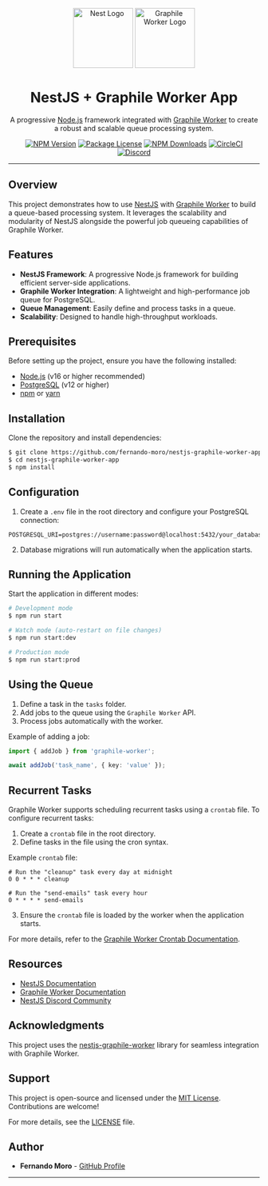 <p align="center">
  <a href="http://nestjs.com/" target="blank"><img src="https://nestjs.com/img/logo-small.svg" width="120" alt="Nest Logo" /></a>
  <a href="https://worker.graphile.org/" target="blank"><img src="https://worker.graphile.org/img/logo.optimized.svg" width="120" alt="Graphile Worker Logo" /></a>
</p>

<h1 align="center">NestJS + Graphile Worker App</h1>

<p align="center">
  A progressive <a href="http://nodejs.org" target="_blank">Node.js</a> framework integrated with <a href="https://worker.graphile.org/" target="_blank">Graphile Worker</a> to create a robust and scalable queue processing system.
</p>

<p align="center">
  <a href="https://www.npmjs.com/~nestjscore" target="_blank"><img src="https://img.shields.io/npm/v/@nestjs/core.svg" alt="NPM Version" /></a>
  <a href="https://www.npmjs.com/~nestjscore" target="_blank"><img src="https://img.shields.io/npm/l/@nestjs/core.svg" alt="Package License" /></a>
  <a href="https://www.npmjs.com/~nestjscore" target="_blank"><img src="https://img.shields.io/npm/dm/@nestjs/common.svg" alt="NPM Downloads" /></a>
  <a href="https://circleci.com/gh/nestjs/nest" target="_blank"><img src="https://img.shields.io/circleci/build/github/nestjs/nest/master" alt="CircleCI" /></a>
  <a href="https://discord.gg/G7Qnnhy" target="_blank"><img src="https://img.shields.io/badge/discord-online-brightgreen.svg" alt="Discord"/></a>
</p>

---

## Overview

This project demonstrates how to use [NestJS](https://nestjs.com) with [Graphile Worker](https://worker.graphile.org/) to build a queue-based processing system. It leverages the scalability and modularity of NestJS alongside the powerful job queueing capabilities of Graphile Worker.

## Features

- **NestJS Framework**: A progressive Node.js framework for building efficient server-side applications.
- **Graphile Worker Integration**: A lightweight and high-performance job queue for PostgreSQL.
- **Queue Management**: Easily define and process tasks in a queue.
- **Scalability**: Designed to handle high-throughput workloads.

## Prerequisites

Before setting up the project, ensure you have the following installed:

- [Node.js](https://nodejs.org) (v16 or higher recommended)
- [PostgreSQL](https://www.postgresql.org) (v12 or higher)
- [npm](https://www.npmjs.com/) or [yarn](https://yarnpkg.com/)

## Installation

Clone the repository and install dependencies:

```bash
$ git clone https://github.com/fernando-moro/nestjs-graphile-worker-app.git
$ cd nestjs-graphile-worker-app
$ npm install
```

## Configuration

1. Create a `.env` file in the root directory and configure your PostgreSQL connection:

```env
POSTGRESQL_URI=postgres://username:password@localhost:5432/your_database
```

2. Database migrations will run automatically when the application starts.

## Running the Application

Start the application in different modes:

```bash
# Development mode
$ npm run start

# Watch mode (auto-restart on file changes)
$ npm run start:dev

# Production mode
$ npm run start:prod
```

## Using the Queue

1. Define a task in the `tasks` folder.
2. Add jobs to the queue using the `Graphile Worker` API.
3. Process jobs automatically with the worker.

Example of adding a job:

```typescript
import { addJob } from 'graphile-worker';

await addJob('task_name', { key: 'value' });
```

## Recurrent Tasks

Graphile Worker supports scheduling recurrent tasks using a `crontab` file. To configure recurrent tasks:

1. Create a `crontab` file in the root directory.
2. Define tasks in the file using the cron syntax.

Example `crontab` file:

```crontab
# Run the "cleanup" task every day at midnight
0 0 * * * cleanup

# Run the "send-emails" task every hour
0 * * * * send-emails
```

3. Ensure the `crontab` file is loaded by the worker when the application starts.

For more details, refer to the [Graphile Worker Crontab Documentation](https://worker.graphile.org/usage/crontab/).

## Resources

- [NestJS Documentation](https://docs.nestjs.com)
- [Graphile Worker Documentation](https://worker.graphile.org/)
- [NestJS Discord Community](https://discord.gg/G7Qnnhy)

## Acknowledgments

This project uses the [nestjs-graphile-worker](https://github.com/madeindjs/nestjs-graphile-worker) library for seamless integration with Graphile Worker.

## Support

This project is open-source and licensed under the [MIT License](https://opensource.org/licenses/MIT). Contributions are welcome!

For more details, see the [LICENSE](./LICENSE) file.

## Author

- **Fernando Moro** - [GitHub Profile](https://github.com/fernando-moro)

---
